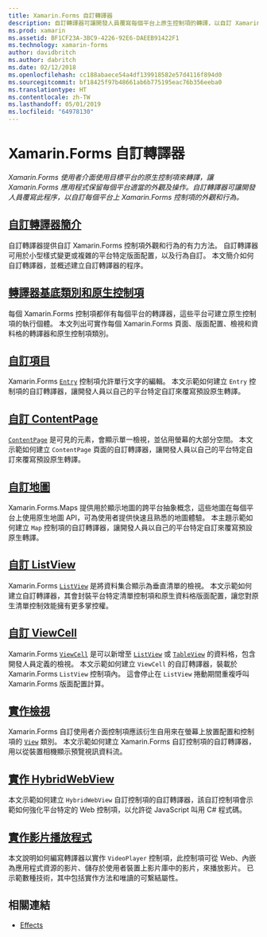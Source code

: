 ```yaml
---
title: Xamarin.Forms 自訂轉譯器
description: 自訂轉譯器可讓開發人員覆寫每個平台上原生控制項的轉譯，以自訂 Xamarin.Forms 控制項的外觀和行為。
ms.prod: xamarin
ms.assetid: BF1CF23A-3BC9-4226-92E6-DAEEB91422F1
ms.technology: xamarin-forms
author: davidbritch
ms.author: dabritch
ms.date: 02/12/2018
ms.openlocfilehash: cc188abaece54a4df139918582e57d4116f894d0
ms.sourcegitcommit: bf18425f97b48661ab6b775195eac76b356eeba0
ms.translationtype: HT
ms.contentlocale: zh-TW
ms.lasthandoff: 05/01/2019
ms.locfileid: "64978130"
---
```

# <a name="xamarinforms-custom-renderers"></a>Xamarin.Forms 自訂轉譯器

_Xamarin.Forms 使用者介面使用目標平台的原生控制項來轉譯，讓 Xamarin.Forms 應用程式保留每個平台適當的外觀及操作。自訂轉譯器可讓開發人員覆寫此程序，以自訂每個平台上 Xamarin.Forms 控制項的外觀和行為。_

## <a name="introduction-to-custom-renderersintroductionmd"></a>[自訂轉譯器簡介](introduction.md)

自訂轉譯器提供自訂 Xamarin.Forms 控制項外觀和行為的有力方法。 自訂轉譯器可用於小型樣式變更或複雜的平台特定版面配置，以及行為自訂。 本文簡介如何自訂轉譯器，並概述建立自訂轉譯器的程序。

## <a name="renderer-base-classes-and-native-controlsrenderersmd"></a>[轉譯器基底類別和原生控制項](renderers.md)

每個 Xamarin.Forms 控制項都伴有每個平台的轉譯器，這些平台可建立原生控制項的執行個體。 本文列出可實作每個 Xamarin.Forms 頁面、版面配置、檢視和資料格的轉譯器和原生控制項類別。

## <a name="customizing-an-entryentrymd"></a>[自訂項目](entry.md)

Xamarin.Forms [`Entry`](xref:Xamarin.Forms.Entry) 控制項允許單行文字的編輯。 本文示範如何建立 `Entry` 控制項的自訂轉譯器，讓開發人員以自己的平台特定自訂來覆寫預設原生轉譯。

## <a name="customizing-a-contentpagecontentpagemd"></a>[自訂 ContentPage](contentpage.md)

[`ContentPage`](xref:Xamarin.Forms.ContentPage) 是可見的元素，會顯示單一檢視，並佔用螢幕的大部分空間。 本文示範如何建立 `ContentPage` 頁面的自訂轉譯器，讓開發人員以自己的平台特定自訂來覆寫預設原生轉譯。

## <a name="customizing-a-mapmapindexmd"></a>[自訂地圖](map/index.md)

Xamarin.Forms.Maps 提供用於顯示地圖的跨平台抽象概念，這些地圖在每個平台上使用原生地圖 API，可為使用者提供快速且熟悉的地圖體驗。 本主題示範如何建立 `Map` 控制項的自訂轉譯器，讓開發人員以自己的平台特定自訂來覆寫預設原生轉譯。

## <a name="customizing-a-listviewlistviewmd"></a>[自訂 ListView](listview.md)

Xamarin.Forms [`ListView`](xref:Xamarin.Forms.ListView) 是將資料集合顯示為垂直清單的檢視。 本文示範如何建立自訂轉譯器，其會封裝平台特定清單控制項和原生資料格版面配置，讓您對原生清單控制效能擁有更多掌控權。

## <a name="customizing-a-viewcellviewcellmd"></a>[自訂 ViewCell](viewcell.md)

Xamarin.Forms [`ViewCell`](xref:Xamarin.Forms.ViewCell) 是可以新增至 [`ListView`](xref:Xamarin.Forms.ListView) 或 [`TableView`](xref:Xamarin.Forms.TableView) 的資料格，包含開發人員定義的檢視。 本文示範如何建立 `ViewCell` 的自訂轉譯器，裝載於 Xamarin.Forms `ListView` 控制項內。 這會停止在 `ListView` 捲動期間重複呼叫 Xamarin.Forms 版面配置計算。

## <a name="implementing-a-viewviewmd"></a>[實作檢視](view.md)

Xamarin.Forms 自訂使用者介面控制項應該衍生自用來在螢幕上放置配置和控制項的 [`View`](xref:Xamarin.Forms.View) 類別。 本文示範如何建立 Xamarin.Forms 自訂控制項的自訂轉譯器，用以從裝置相機顯示預覽視訊資料流。

## <a name="implementing-a-hybridwebviewhybridwebviewmd"></a>[實作 HybridWebView](hybridwebview.md)

本文示範如何建立 `HybridWebView` 自訂控制項的自訂轉譯器，該自訂控制項會示範如何強化平台特定的 Web 控制項，以允許從 JavaScript 叫用 C# 程式碼。

## <a name="implementing-a-video-playervideo-playerindexmd"></a>[實作影片播放程式](video-player/index.md)

本文說明如何編寫轉譯器以實作 `VideoPlayer` 控制項，此控制項可從 Web、內嵌為應用程式資源的影片、儲存於使用者裝置上影片庫中的影片，來播放影片。 已示範數種技術，其中包括實作方法和唯讀的可繫結屬性。

## <a name="related-links"></a>相關連結

- [Effects](~/xamarin-forms/app-fundamentals/effects/index.md)
